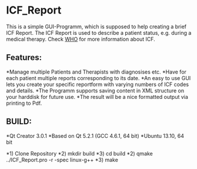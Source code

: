# ICF_Report

This is a simple GUI-Programm, which is supposed to help creating a brief ICF Report.
 The ICF Report is used to describe a patient status, e.g. during a medical therapy. 
Check [WHO](http://www.who.int/classifications/icf/en/) for more information about ICF.

## Features:
  *Manage multiple Patients and Therapists with diagnosises etc. 
  *Have for each patient multiple reports corresponding to its date. 
  *An easy to use GUI lets you create your specific reportform with varying numbers of ICF codes and details. 
  *The Programm supports saving content in XML structure on your harddisk for future use. 
  *The result will be a nice formatted output via printing to Pdf.

## BUILD:

  *Qt Creator 3.0.1
  *Based on Qt 5.2.1 (GCC 4.6.1, 64 bit)
  *Ubuntu 13.10, 64 bit

  *1) Clone Repository
  *2) mkdir build
  *3) cd build
  *2) qmake ../ICF_Report.pro -r -spec linux-g++
  *3) make
